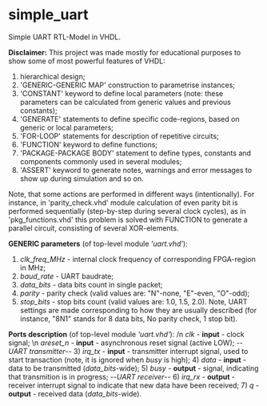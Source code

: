 # simple_uart
Simple UART RTL-Model in VHDL.

**Disclaimer:**
This project was made mostly for educational purposes to show some of most powerful features of VHDL:
  1) hierarchical design;
  2) 'GENERIC-GENERIC MAP' construction to parametrise instances;
  3) 'CONSTANT' keyword to define local parameters (note: these parameters can be calculated from generic values and previous constants);
  4) 'GENERATE' statements to define specific code-regions, based on generic or local parameters;
  5) 'FOR-LOOP' statements for description of repetitive circuits;
  6) 'FUNCTION' keyword to define functions;
  7) 'PACKAGE-PACKAGE BODY' statement to define types, constants and components commonly used in several modules;
  8) 'ASSERT' keyword to generate notes, warnings and error messages to show up during simulation
  and so on.
  
Note, that some actions are performed in different ways (intentionally). For instance, in 'parity_check.vhd' module calculation of even parity bit is performed sequentially (step-by-step during several clock cycles), as in 'pkg_functions.vhd' this problem is solved with FUNCTION to generate a parallel circuit, consisting of several XOR-elements.


**GENERIC parameters** (of top-level module *'uart.vhd'*):
  1) *clk_freq_MHz* - internal clock frequency of corresponding FPGA-region in MHz;
  2) *baud_rate*    - UART baudrate;
  3) *data_bits*    - data bits count in single packet;
  4) *parity*       - parity check (valid values are: "N"-none, "E"-even, "O"-odd);
  5) *stop_bits*    - stop bits count (valid values are: 1.0, 1.5, 2.0).
Note, UART settings are made corresponding to how they are usually described (for instance, "8N1" stands for 8 data bits, No parity check, 1 stop bit).

**Ports description** (of top-level module *'uart.vhd'*): /n
*clk*      - **input**  - clock signal; \n
*areset_n* - **input**  - asynchronous reset signal (active LOW);
--*UART transmitter*--
  3) *irq_tx*   - **input**  - transmitter interrupt signal, used to start transaction (note, it is ignored when *busy* is high);
  4) *data*     - **input**  - data to be transmitted (*data_bits*-wide);
  5) *busy*     - **output** - signal, indicating that transmition is in progress;
--*UART receiver*--
  6) *irq_rx*   - **output** - receiver interrupt signal to indicate that new data have been received;
  7) *q*        - **output** - received data (*data_bits*-wide).
